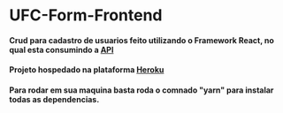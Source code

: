 # UFC-Form-Frontend

#### Crud para cadastro de usuarios feito utilizando o Framework React, no qual esta consumindo a [API](https://github.com/WellingtonDeOliveira/UFC-Form-Backend)
#### Projeto hospedado na plataforma [Heroku](https://ufc-formulario.herokuapp.com/)
#### Para rodar em sua maquina basta roda o comnado "yarn" para instalar todas as dependencias.

